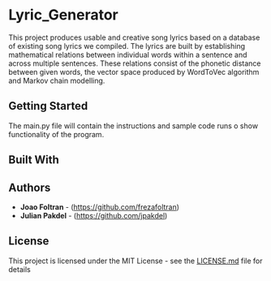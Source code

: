 # Lyric_Generator

This project produces usable and creative song lyrics based on a database of existing song lyrics we compiled. The lyrics are built by establishing mathematical relations between individual words within a sentence and across multiple sentences. These relations consist of the phonetic distance between given words, the vector space produced by WordToVec algorithm and Markov chain modelling.  

## Getting Started

The main.py file will contain the instructions and sample code runs o show functionality of the program.

## Built With


## Authors

* **Joao Foltran** - (https://github.com/frezafoltran)
* **Julian Pakdel** - (https://github.com/jpakdel)


## License

This project is licensed under the MIT License - see the [LICENSE.md](LICENSE.md) file for details


